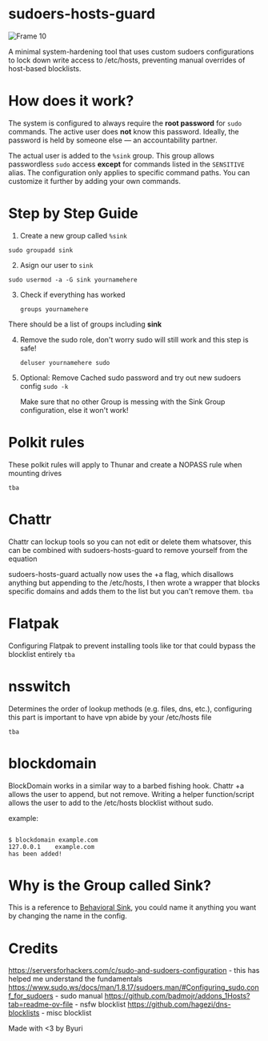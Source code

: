 # sudoers-hosts-guard


![Frame 10](https://github.com/user-attachments/assets/88d677d9-58a9-4299-bff2-6ac440a72d8a)


A minimal system-hardening tool that uses custom sudoers configurations to lock down write access to /etc/hosts, preventing manual overrides of host-based blocklists.

# How does it work?

The system is configured to always require the **root password** for `sudo` commands. The active user does **not** know this password. Ideally, the password is held by someone else — an accountability partner.

The actual user is added to the `%sink` group. This group allows passwordless `sudo` access **except** for commands listed in the `SENSITIVE` alias. The configuration only applies to specific command paths. You can customize it further by adding your own commands.


# Step by Step Guide

<div>
  
1. Create a new group called `%sink`


```sudo groupadd sink```

  
2. Asign our user to `sink`
   
```sudo usermod -a -G sink yournamehere```

  
3. Check if everything has worked

   ```groups yournamehere```
   
  There should be a list of groups including **sink**
  

4. Remove the sudo role, don't worry sudo will still work and this step is safe!

   ```deluser yournamehere sudo```
   
6. Optional: Remove Cached sudo password and try out new sudoers config
   ```sudo -k```

   Make sure that no other Group is messing with the Sink Group configuration, else it won't work!
  </div>


# Polkit rules
These polkit rules will apply to Thunar and create a NOPASS rule when mounting drives

```tba```

# Chattr
Chattr can lockup tools so you can not edit or delete them whatsover, this can be combined with sudoers-hosts-guard to remove yourself from the equation

sudoers-hosts-guard actually now uses the +a flag, which disallows anything but appending to the /etc/hosts, I then wrote a wrapper that blocks specific domains and adds them to the list but you can't remove them.
`tba`

# Flatpak
Configuring Flatpak to prevent installing tools like tor that could bypass the blocklist entirely
`tba`

# nsswitch 
Determines the order of lookup methods (e.g. files, dns, etc.), configuring this part is important to have vpn abide by your /etc/hosts file

`tba`


# blockdomain
BlockDomain works in a similar way to a barbed fishing hook.
Chattr +a allows the user to append, but not remove. Writing a helper function/script allows the user to add to the /etc/hosts blocklist without sudo.

example:
```

$ blockdomain example.com
127.0.0.1    example.com
has been added!

```



# Why is the Group called Sink?
This is a reference to <a href="https://en.wikipedia.org/wiki/Behavioral_sink">Behavioral Sink</a>, you could name it anything you want by changing the name in the config.

# Credits

https://serversforhackers.com/c/sudo-and-sudoers-configuration</pre> - this has helped me understand the fundamentals 
https://www.sudo.ws/docs/man/1.8.17/sudoers.man/#Configuring_sudo.conf_for_sudoers - sudo manual
https://github.com/badmojr/addons_1Hosts?tab=readme-ov-file - nsfw blocklist
https://github.com/hagezi/dns-blocklists - misc blocklist

Made with <3 by Byuri

